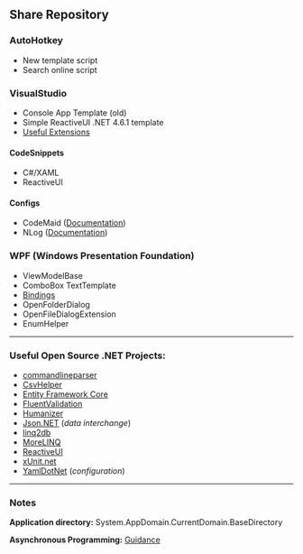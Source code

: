 ## Share Repository 
### AutoHotkey
- New template script
- Search online script
### VisualStudio
- Console App Template (old)
- Simple ReactiveUI .NET 4.6.1 template
- [Useful Extensions][21]
#### CodeSnippets
- C#/XAML
- ReactiveUI
#### Configs
- CodeMaid ([Documentation][1])
- NLog ([Documentation][2])
### WPF (Windows Presentation Foundation)
- ViewModelBase
- ComboBox TextTemplate
- [Bindings][22]
- OpenFolderDialog
- OpenFileDialogExtension
- EnumHelper
___
### Useful Open Source .NET Projects:
- [commandlineparser][13]  
- [CsvHelper][3]  
- [Entity Framework Core][4]  
- [FluentValidation][5]  
- [Humanizer][6]  
- [Json.NET][7] (*data interchange*)  
- [linq2db][8]  
- [MoreLINQ][9]  
- [ReactiveUI][10]  
- [xUnit.net][11]  
- [YamlDotNet][12] (*configuration*)  
___
### Notes
**Application directory:** System.AppDomain.CurrentDomain.BaseDirectory  

**Asynchronous Programming:** [Guidance][20]  

[1]: https://www.codemaid.net/documentation/ 
[2]: https://github.com/NLog/NLog/wiki/Configuration-file 
[3]: https://github.com/JoshClose/CsvHelper
[4]: https://github.com/dotnet/efcore
[5]: https://github.com/fluentvalidation/fluentvalidation
[6]: https://github.com/Humanizr/Humanizer
[7]: https://github.com/JamesNK/Newtonsoft.Json
[8]: https://github.com/linq2db/linq2db
[9]: https://github.com/morelinq/MoreLINQ
[10]: https://github.com/reactiveui/ReactiveUI
[11]: https://github.com/xunit/xunit
[12]: https://github.com/aaubry/YamlDotNet
[13]: https://github.com/commandlineparser/commandline

[20]: https://github.com/davidfowl/AspNetCoreDiagnosticScenarios/blob/master/AsyncGuidance.md#table-of-contents
[21]: https://github.com/Lixfeld/ShareRepo/blob/master/VisualStudio/Extensions.md#useful-visual-studio-extensions
[22]: https://github.com/Lixfeld/ShareRepo/blob/master/WPF/Bindings.md#bindings
